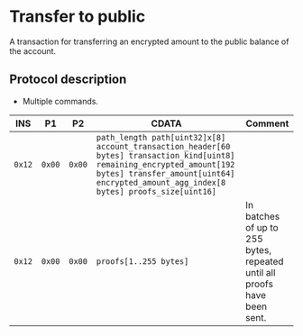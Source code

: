 # Transfer to public

A transaction for transferring an encrypted amount to the public balance of the account.

## Protocol description

* Multiple commands.

INS | P1 | P2 | CDATA | Comment |
|----|--------|-----|-------------|----|
| `0x12` | `0x00` | `0x00` | `path_length path[uint32]x[8] account_transaction_header[60 bytes] transaction_kind[uint8] remaining_encrypted_amount[192 bytes] transfer_amount[uint64] encrypted_amount_agg_index[8 bytes] proofs_size[uint16]` | |
| `0x12` | `0x00` | `0x00` | `proofs[1..255 bytes]` | In batches of up to 255 bytes, repeated until all proofs have been sent. |
